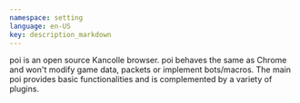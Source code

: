 ```yaml
---
namespace: setting
language: en-US
key: description_markdown
---
```


poi is an open source Kancolle browser. poi behaves the same as Chrome and won't modify game data, packets or implement bots/macros. The main poi provides basic functionalities and is complemented by a variety of plugins.
